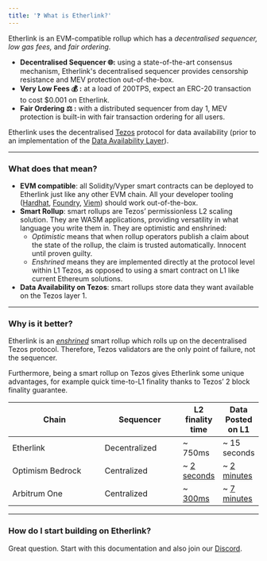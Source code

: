 ```yaml
---
title: '❓ What is Etherlink?'
---
```


Etherlink is an EVM-compatible rollup which has a _decentralised sequencer, low gas fees,_ and _fair ordering._&#x20;

* **Decentralised Sequencer 🌐:** using a state-of-the-art consensus mechanism, Etherlink's decentralised sequencer provides censorship resistance and MEV protection out-of-the-box.
* **Very Low Fees  💰 :** at a load of 200TPS, expect an ERC-20 transaction to cost $0.001 on Etherlink.
* **Fair Ordering ⚖️ :** with a distributed sequencer from day 1, MEV protection is built-in with fair transaction ordering for all users.

Etherlink uses the decentralised [Tezos](https://tezos.com) protocol for data availability (prior to an implementation of the [Data Availability Layer](https://spotlight.tezos.com/data-availability-layer-dal-what-is-it-all-about/)).

***

### What does that mean?

* **EVM compatible**: all Solidity/Vyper smart contracts can be deployed to Etherlink just like any other EVM chain. All your developer tooling ([Hardhat](https://hardhat.org/), [Foundry](https://book.getfoundry.sh/), [Viem](https://viem.sh)) should work out-of-the-box.&#x20;
* **Smart Rollup**: smart rollups are Tezos’ permissionless L2 scaling solution. They are WASM applications, providing versatility in what language you write them in. They are optimistic and enshrined:
  * _Optimistic_ means that when rollup operators publish a claim about the state of the rollup, the claim is trusted automatically. Innocent until proven guilty.
  * _Enshrined_ means they are implemented directly at the protocol level within L1 Tezos, as opposed to using a smart contract on L1 like current Ethereum solutions.
* **Data Availability on Tezos**: smart rollups store data they want available on the Tezos layer 1.

***

### Why is it better?

Etherlink is an [_enshrined_](https://research-development.nomadic-labs.com/smart-rollups-are-coming.html#enshrined-what) smart rollup which rolls up on the decentralised Tezos protocol. Therefore, Tezos validators are the only point of failure, not the sequencer.

Furthermore, being a smart rollup on Tezos gives Etherlink some unique advantages, for example quick time-to-L1 finality thanks to Tezos’ 2 block finality guarantee.

<table><thead><tr><th width="170">Chain</th><th width="141.33333333333331">Sequencer</th><th>L2 finality time</th><th>Data Posted on L1</th></tr></thead><tbody><tr><td>Etherlink</td><td>Decentralized</td><td>~ 750ms</td><td>~ 15 seconds</td></tr><tr><td>Optimism Bedrock</td><td>Centralized</td><td>~ <a href="https://community.optimism.io/docs/developers/build/differences/#blocks">2 seconds</a></td><td>~ <a href="https://optimistic.etherscan.io/batches">2 minutes</a></td></tr><tr><td>Arbitrum One</td><td>Centralized</td><td>~ <a href="https://arbiscan.io/">300ms</a></td><td>~ <a href="https://arbiscan.io/batches">7 minutes</a></td></tr></tbody></table>

***

### How do I start building on Etherlink?

Great question. Start with this documentation and also join our [Discord](https://discord.gg/etherlink).
